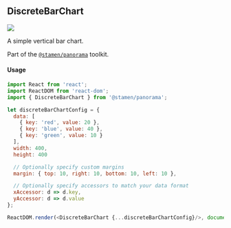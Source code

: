 ## DiscreteBarChart

<img src='https://cloud.githubusercontent.com/assets/1127259/11770147/743ed722-a1ac-11e5-87ab-5d4b9ea673e9.png'>

A simple vertical bar chart.

Part of the [`@stamen/panorama`](https://www.npmjs.com/package/@stamen/panorama) toolkit.

#### Usage
```js
import React from 'react';
import ReactDOM from 'react-dom';
import { DiscreteBarChart } from '@stamen/panorama';

let discreteBarChartConfig = {
  data: [
    { key: 'red', value: 20 },
    { key: 'blue', value: 40 },
    { key: 'green', value: 10 }
  ],
  width: 400,
  height: 400

  // Optionally specify custom margins
  margin: { top: 10, right: 10, bottom: 10, left: 10 },

  // Optionally specify accessors to match your data format
  xAccessor: d => d.key,
  yAccessor: d => d.value
};

ReactDOM.render(<DiscreteBarChart {...discreteBarChartConfig}/>, document.body);
```
